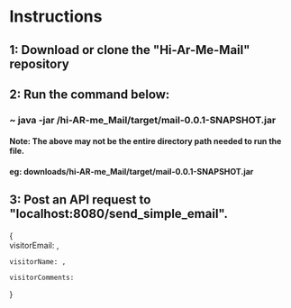 # Instructions

## 1: Download or clone the "Hi-Ar-Me-Mail" repository

## 2: Run the command below:
### ~ java -jar /hi-AR-me_Mail/target/mail-0.0.1-SNAPSHOT.jar
  #### Note: The above may not be the entire directory path needed to run the file.
  ####  eg: downloads/hi-AR-me_Mail/target/mail-0.0.1-SNAPSHOT.jar

## 3: Post an API request to "localhost:8080/send_simple_email".
  {  
    visitorEmail: , 
    
    visitorName: , 
    
    visitorComments:
    
  }
